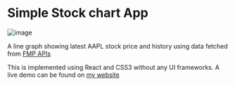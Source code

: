 # Simple Stock chart App

![image](https://user-images.githubusercontent.com/10768904/111077603-f349f200-84c7-11eb-9768-97a3d2a3882c.png)

A line graph showing latest AAPL stock price and history using data fetched from [FMP APIs](https://financialmodelingprep.com/developer/docs/#Company-Profile)

This is implemented using React and CSS3 without any UI frameworks. A live demo can be found on [my website](https://about.yuchenz.net/demo/analytics)
